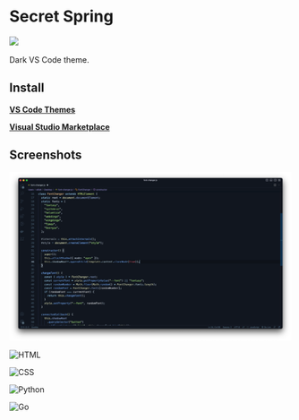 # Secret Spring

<img width="195" src="https://github.com/wtype/secretspring/blob/main/images/secretspring_icon.png" />

Dark VS Code theme.

## Install

**[VS Code Themes](https://vscodethemes.com/e/wildtype.secretspring/secretspring)**

**[Visual Studio Marketplace](https://marketplace.visualstudio.com/items?itemName=wildtype.secretspring)**

## Screenshots

![secretspring theme TypeScript](https://github.com/wtype/secretspring/blob/main/images/Code%20Sample.png)

![HTML](https://vscodethemes.com/e/wildtype.secretspring/secretspring.svg?language=html)

![CSS](https://vscodethemes.com/e/wildtype.secretspring/secretspring.svg?language=css)

![Python](https://vscodethemes.com/e/wildtype.secretspring/secretspring.svg?language=python)

![Go](https://vscodethemes.com/e/wildtype.secretspring/secretspring.svg?language=go)

